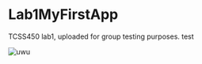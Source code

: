 # Lab1MyFirstApp
TCSS450 lab1, uploaded for group testing purposes.
test

<img src="https://github.com/cat-milk/Anime-Girls-Holding-Programming-Books/blob/master/C/Ai_Hayasaka_Shinomiya_Kaguya_C_Programming_Language.png?raw=true" alt="uwu">
